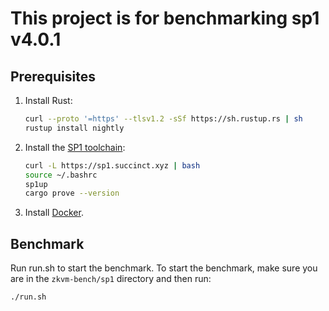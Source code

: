 # This project is for benchmarking sp1 v4.0.1

## Prerequisites

1. Install Rust:

   ```sh
   curl --proto '=https' --tlsv1.2 -sSf https://sh.rustup.rs | sh
   rustup install nightly
   ```

2. Install the [SP1 toolchain](https://docs.succinct.xyz/getting-started/install.html):

   ```sh
   curl -L https://sp1.succinct.xyz | bash
   source ~/.bashrc
   sp1up
   cargo prove --version
   ```

3. Install [Docker](https://docs.docker.com/engine/install/ubuntu/).


## Benchmark

Run run.sh to start the benchmark.
To start the benchmark, make sure you are in the `zkvm-bench/sp1` directory and then run:

```
./run.sh
```